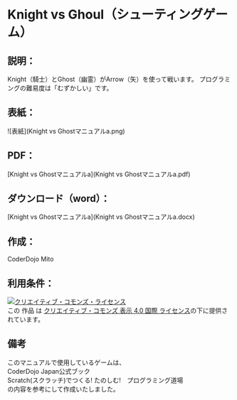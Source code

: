 # Knight vs Ghoul（シューティングゲーム）


## 説明：
Knight（騎士）とGhost（幽霊）がArrow（矢）を使って戦います。
プログラミングの難易度は「むずかしい」です。  

## 表紙：
![表紙](Knight vs Ghostマニュアルa.png)

## PDF：
[Knight vs Ghostマニュアルa](Knight vs Ghostマニュアルa.pdf)  

## ダウンロード（word）：
[Knight vs Ghostマニュアルa](Knight vs Ghostマニュアルa.docx)  

## 作成：
CoderDojo Mito

## 利用条件：
<a rel="license" href="http://creativecommons.org/licenses/by/4.0/"><img alt="クリエイティブ・コモンズ・ライセンス" style="border-width:0" src="https://i.creativecommons.org/l/by/4.0/88x31.png" /></a><br />この 作品 は <a rel="license" href="http://creativecommons.org/licenses/by/4.0/">クリエイティブ・コモンズ 表示 4.0 国際 ライセンス</a>の下に提供されています。

## 備考
このマニュアルで使用しているゲームは、  
CoderDojo Japan公式ブック  
Scratch(スクラッチ)でつくる! たのしむ!　プログラミング道場  
の内容を参考にして作成いたしました。  
